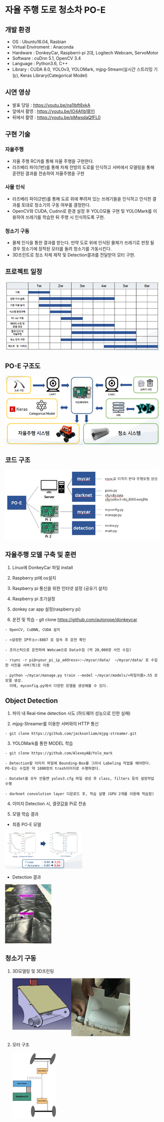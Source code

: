 # 자율 주행 도로 청소차 PO-E

## 개발 환경
* OS : Ubuntu16.04, Rasbian
* Virtual Enviroment : Anaconda
* Hardware : DonkeyCar, Raspberri-pi 2대, Logitech Webcam, ServoMotor
* Software : cuDnn 5.1, OpenCV 3.4
* Language : Python3.6, C++
* Library : CUDA 8.0, YOLOv3, YOLOMark, mjpg-Stream(실시간 스트리밍 기능), Keras Library(Categorical Model)

## 시연 영상
* 발표 당일 : https://youtu.be/na1Ibft8xkA 
* 앞에서 촬영 : https://youtu.be/IO4Afib1BYI
* 뒤에서 촬영 : https://youtu.be/pMwsdaQfFL0

## 구현 기술
### 자율주행 
* 자율 주행 RC카를 통해 자율 주행을 구현한다. 
* 라즈베리 파이(1번)를 통해 차체 전방의 도로를 인식하고 서버에서 모델링을 통해 훈련된 결과를 전송하여 자율주행을 구현

### 사물 인식 
* 라즈베리 파이(2번)를 통해 도로 위에 뿌려져 있는 쓰레기들을 인식하고 인식한 결과를 토대로 청소기의 구동 여부를 결정한다.
* OpenCV와 CUDA, Cudnn로 환경 설정 후 YOLO모듈 구현 및 YOLOMark를 이용하여 쓰레기를 학습한 뒤 주행 시 인식하도록 구현.

### 청소기 구동
* 물체 인식을 통한 결과를 받는다. 만약 도로 위에 인식된 물체가 쓰레기로 판정 될 경우 청소기에 장착된 모터를 돌려 청소기를 가동시킨다. 
* 3D프린트로 청소 차체 제작 및 Detection결과를 전달받아 모터 구현.


## 프로젝트 일정
![Main](https://github.com/hyunhee7/4-_PO-E/blob/master/screenshot/%EC%9D%BC%EC%A0%95.png)

## PO-E 구조도
![struct](https://github.com/hyunhee7/4-_PO-E/blob/master/screenshot/structure.png)

## 코드 구조 
![struct](https://github.com/hyunhee7/4-_PO-E/blob/master/screenshot/code_struct.jpg)

## 자율주행 모델 구축 및 훈련
  1. Linux에 DonkeyCar 파일 install
  
  2. Raspberry pi에 os설치
  
  3. Raspberry pi 통신을 위한 인터넷 설정 (공유기 설치)
  
  4. Raspberry pi 초기설정
  
  5. donkey car app 설정(raspberry pi)
  
  6. 운전 및 학습
    - git clone https://github.com/autorope/donkeycar 
    
    - OpenCV, CuDNN, CUDA 설치
    
    - <설정한 IP주소>:8887 로 접속 후 운전 확인 
    
    - 조이스틱으로 운전하여 Webcam으로 Data수집 (약 20,000장 사진 수집)
    
    - rsync -r pi@<your_pi_ip_address>:~/mycar/data/  ~/mycar/data/ 로 수집한 사진을 서버(웍)로 이동
    
    - python ~/mycar/manage.py train --model ~/mycar/models/<파일이름>.h5 로 모델 생성. 
      이때, myconfig.py에서 다양한 모델을 생성해볼 수 있다.

## Object Detection
  1. 파이 내 Real-time detection 시도 (하드웨어 성능으로 인한 실패)
  
  2. mjpg-Streamer를 이용한 서버와의 HTTP 통신
  
    - git clone https://github.com/jacksonliam/mjpg-streamer.git
  
  3. YOLOMark를 통한 MODEL 학습
  
    - git clone https://github.com/AlexeyAB/Yolo_mark
  
    - Detection할 이미지 파일에 Bounding-Box를 그려서 Labeling 작업을 해야한다. PO-E는 수집한 약 1000장의 trash이미지로 수행하였다.
    
    - DataSet을 모두 만들면 yolov3.cfg 파일 생성 후 class, filters 등의 설정작업 수행
    
    - darknet convolution layer 다운로드 후, 학습 실행 (GPU 2개를 이용해 학습함)

  4. 이미지 Detection 시, 결괏값을 Pi로 전송
  
  5. 모델 학습 결과
  
   - 최종 PO-E 모델
   
   <img src="https://github.com/hyunhee7/4-_PO-E/blob/master/screenshot/model.png" width="50%" height="40%"></img>
   
  
   - Detection 결과
   
   <img src="https://github.com/hyunhee7/4-_PO-E/blob/master/screenshot/trash_detection.jpg" width="30%" height="20%"></img>
   

## 청소기 구동
  1. 3D모델링 및 3D프린팅

      <img src="https://github.com/hyunhee7/4-_PO-E/blob/master/screenshot/modeling.jpg" width="40%" height="30%" align="left"></img>
      
      <img src="https://github.com/hyunhee7/4-_PO-E/blob/master/screenshot/trash2.png" width="40%" height="30%"></img>
      
  2. 모터 구조
  
      <img src="https://github.com/hyunhee7/4-_PO-E/blob/master/screenshot/servomotor_structure.jpg" width="30%" height="20%"></img>
      
 
